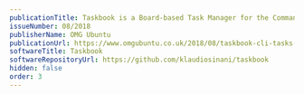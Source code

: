 ```yaml
---
publicationTitle: Taskbook is a Board-based Task Manager for the Command Line
issueNumber: 08/2018
publisherName: OMG Ubuntu
publicationUrl: https://www.omgubuntu.co.uk/2018/08/taskbook-cli-tasks-boards-notes
softwareTitle: Taskbook
softwareRepositoryUrl: https://github.com/klaudiosinani/taskbook
hidden: false
order: 3
---
```

